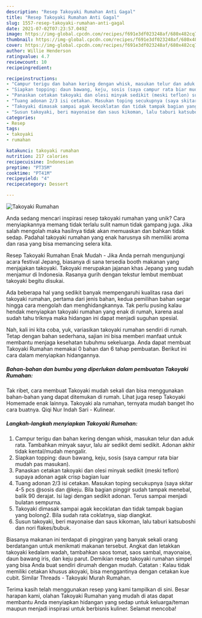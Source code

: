 ```yaml
---
description: "Resep Takoyaki Rumahan Anti Gagal"
title: "Resep Takoyaki Rumahan Anti Gagal"
slug: 1557-resep-takoyaki-rumahan-anti-gagal
date: 2021-07-02T07:23:57.049Z
image: https://img-global.cpcdn.com/recipes/f691e3df023248af/680x482cq70/takoyaki-rumahan-foto-resep-utama.jpg
thumbnail: https://img-global.cpcdn.com/recipes/f691e3df023248af/680x482cq70/takoyaki-rumahan-foto-resep-utama.jpg
cover: https://img-global.cpcdn.com/recipes/f691e3df023248af/680x482cq70/takoyaki-rumahan-foto-resep-utama.jpg
author: Willie Henderson
ratingvalue: 4.7
reviewcount: 10
recipeingredient:

recipeinstructions:
- "Campur terigu dan bahan kering dengan whisk, masukan telur dan aduk rata. Tambahkan minyak sayur, lalu air sedikit demi sedikit. Adonan akhir tidak kental/mudah mengalir."
- "Siapkan topping: daun bawang, keju, sosis (saya campur rata biar mudah pas masukan)."
- "Panaskan cetakan takoyaki dan olesi minyak sedikit (meski teflon) supaya adonan agak crisp bagian luar"
- "Tuang adonan 2/3 isi cetakan. Masukan toping secukupnya (saya skitar 4-5 pcs @sosis dan @keju. Bila bagian pinggir sudah tampak menebal, balik 90 derajat. Isi lagi dengan sedikit adonan. Terus sampai menjadi bulatan sempurna."
- "Takoyaki dimasak sampai agak kecoklatan dan tidak tampak bagian yang bolong2. Bila sudah rata coklatnya, siap diangkat."
- "Susun takoyaki, beri mayonaise dan saus kikoman, lalu taburi katsuboshi dan nori flakes/bubuk."
categories:
- Resep
tags:
- takoyaki
- rumahan

katakunci: takoyaki rumahan 
nutrition: 217 calories
recipecuisine: Indonesian
preptime: "PT35M"
cooktime: "PT41M"
recipeyield: "4"
recipecategory: Dessert

---
```



![Takoyaki Rumahan](https://img-global.cpcdn.com/recipes/f691e3df023248af/680x482cq70/takoyaki-rumahan-foto-resep-utama.jpg)

Anda sedang mencari inspirasi resep takoyaki rumahan yang unik? Cara menyiapkannya memang tidak terlalu sulit namun tidak gampang juga. Jika salah mengolah maka hasilnya tidak akan memuaskan dan bahkan tidak sedap. Padahal takoyaki rumahan yang enak harusnya sih memiliki aroma dan rasa yang bisa memancing selera kita.

Resep Takoyaki Rumahan Enak Mudah - Jika Anda pernah mengunjungi acara festival Jepang, biasanya di sana tersedia booth makanan yang menjajakan takoyaki. Takoyaki merupakan jajanan khas Jepang yang sudah menjamur di Indonesia. Rasanya gurih dengan tekstur lembut membuat takoyaki begitu disukai.

Ada beberapa hal yang sedikit banyak mempengaruhi kualitas rasa dari takoyaki rumahan, pertama dari jenis bahan, kedua pemilihan bahan segar hingga cara mengolah dan menghidangkannya. Tak perlu pusing kalau hendak menyiapkan takoyaki rumahan yang enak di rumah, karena asal sudah tahu triknya maka hidangan ini dapat menjadi suguhan spesial.


Nah, kali ini kita coba, yuk, variasikan takoyaki rumahan sendiri di rumah. Tetap dengan bahan sederhana, sajian ini bisa memberi manfaat untuk membantu menjaga kesehatan tubuhmu sekeluarga. Anda dapat membuat Takoyaki Rumahan memakai 0 bahan dan 6 tahap pembuatan. Berikut ini cara dalam menyiapkan hidangannya.

<!--inarticleads1-->

##### Bahan-bahan dan bumbu yang diperlukan dalam pembuatan Takoyaki Rumahan:



Tak ribet, cara membuat Takoyaki mudah sekali dan bisa menggunakan bahan-bahan yang dapat ditemukan di rumah. Lihat juga resep Takoyaki Homemade enak lainnya. Takoyaki ala rumahan, ternyata mudah banget lho cara buatnya. Qiqi Nur Indah Sari - Kulinear. 

<!--inarticleads2-->

##### Langkah-langkah menyiapkan Takoyaki Rumahan:

1. Campur terigu dan bahan kering dengan whisk, masukan telur dan aduk rata. Tambahkan minyak sayur, lalu air sedikit demi sedikit. Adonan akhir tidak kental/mudah mengalir.
1. Siapkan topping: daun bawang, keju, sosis (saya campur rata biar mudah pas masukan).
1. Panaskan cetakan takoyaki dan olesi minyak sedikit (meski teflon) supaya adonan agak crisp bagian luar
1. Tuang adonan 2/3 isi cetakan. Masukan toping secukupnya (saya skitar 4-5 pcs @sosis dan @keju. Bila bagian pinggir sudah tampak menebal, balik 90 derajat. Isi lagi dengan sedikit adonan. Terus sampai menjadi bulatan sempurna.
1. Takoyaki dimasak sampai agak kecoklatan dan tidak tampak bagian yang bolong2. Bila sudah rata coklatnya, siap diangkat.
1. Susun takoyaki, beri mayonaise dan saus kikoman, lalu taburi katsuboshi dan nori flakes/bubuk.


Biasanya makanan ini terdapat di pinggiran yang banyak sekali orang berdatangan untuk menikmati makanan tersebut. Angkat dan letakkan takoyaki kedalam wadah, tambahkan saos tomat, saos sambal, mayonaise, daun bawang iris, dan keju parut. Demikian resep takoyaki rumahan simpel yang bisa Anda buat sendiri dirumah dengan mudah. Catatan : Kalau tidak memiliki cetakan khusus akoyaki, bisa menggantinya dengan cetakan kue cubit. Similar Threads - Takoyaki Murah Rumahan. 

Terima kasih telah menggunakan resep yang kami tampilkan di sini. Besar harapan kami, olahan Takoyaki Rumahan yang mudah di atas dapat membantu Anda menyiapkan hidangan yang sedap untuk keluarga/teman maupun menjadi inspirasi untuk berbisnis kuliner. Selamat mencoba!
